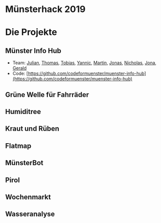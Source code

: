 # Münsterhack 2019

# Die Projekte

## Münster Info Hub

- Team: [Julian](https://github.com/julianbei), [Thomas](https://github.com/toms_rocket), [Tobias](https://github.com/webwurst), [Yannic](https://github.com/jahnique), [Martin](https://github.com/quassy), [Jonas](https://github.com/jonahoen), [Nicholas](https://github.com/rappertomate), [Jona](https://github.com/JonesH), [Gerald](https://github.com/ubergesundheit)
- Code: [https://github.com/codeformuenster/muenster-info-hub](https://github.com/codeformuenster/muenster-info-hub)

## Grüne Welle für Fahrräder

## Humiditree

## Kraut und Rüben

## Flatmap

## MünsterBot

## Pirol

## Wochenmarkt

## Wasseranalyse
